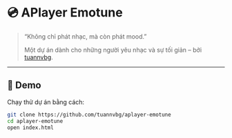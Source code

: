 # 💿 APlayer Emotune

> “Không chỉ phát nhạc, mà còn phát mood.”
>  
> Một dự án dành cho những người yêu nhạc và sự tối giản – bởi [tuannvbg](https://github.com/tuannvbg).

---

## 🚀 Demo

Chạy thử dự án bằng cách:

```bash
git clone https://github.com/tuannvbg/aplayer-emotune
cd aplayer-emotune
open index.html
